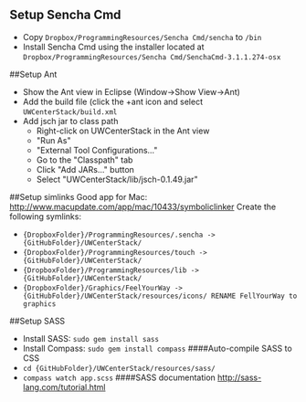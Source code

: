 ## Setup Sencha Cmd
* Copy ```Dropbox/ProgrammingResources/Sencha Cmd/sencha``` to ```/bin```
* Install Sencha Cmd using the installer located at ```Dropbox/ProgrammingResources/Sencha Cmd/SenchaCmd-3.1.1.274-osx```

##Setup Ant
* Show the Ant view in Eclipse (Window->Show View->Ant)
* Add the build file (click the +ant icon and select ```UWCenterStack/build.xml```
* Add jsch jar to class path
	* Right-click on UWCenterStack in the Ant view
	* "Run As"
	* "External Tool Configurations..."
	* Go to the "Classpath" tab
	* Click "Add JARs..." button
	* Select "UWCenterStack/lib/jsch-0.1.49.jar"

##Setup simlinks
Good app for Mac: http://www.macupdate.com/app/mac/10433/symboliclinker
Create the following symlinks:
* ```{DropboxFolder}/ProgrammingResources/.sencha -> {GitHubFolder}/UWCenterStack/```
* ```{DropboxFolder}/ProgrammingResources/touch -> {GitHubFolder}/UWCenterStack/```
* ```{DropboxFolder}/ProgrammingResources/lib -> {GitHubFolder}/UWCenterStack/```
* ```{DropboxFolder}/Graphics/FeelYourWay -> {GitHubFolder}/UWCenterStack/resources/icons/ RENAME FellYourWay to graphics```

##Setup SASS
* Install SASS: 
```sudo gem install sass```
* Install Compass: 
```sudo gem install compass```
####Auto-compile SASS to CSS
* ```cd {GitHubFolder}/UWCenterStack/resources/sass/```
* ```compass watch app.scss```
####SASS documentation
http://sass-lang.com/tutorial.html